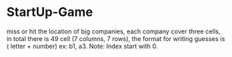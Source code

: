 # StartUp-Game
miss or hit the location of big companies, each company cover three cells, in total there is 49 cell (7 columns, 7 rows), the format for writing guesses is ( letter + number) ex: b1, a3. Note: Index start with 0.
